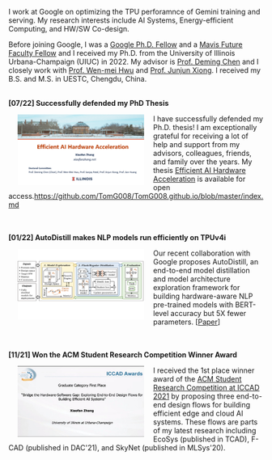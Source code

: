 I work at Google on optimizing the TPU perforamnce of Gemini training and serving. My research interests include AI Systems, Energy-efficient Computing, and HW/SW Co-design.


Before joining Google, I was a [Google Ph.D. Fellow](https://grad.illinois.edu/news/xiaofan-zhang-csl-engineering-student-receives-2020-google-phd-fellowship) and a [Mavis Future Faculty Fellow](https://mavis.grainger.illinois.edu/) and I received my Ph.D. from the University of Illinois Urbana-Champaign (UIUC) in 2022. My advisor is [Prof. Deming Chen](http://dchen.ece.illinois.edu/) and I closely work with [Prof. Wen-mei Hwu](https://research.nvidia.com/person/wen-mei-hwu) and [Prof. Junjun Xiong](https://www.xlab-ub.com/). I received my B.S. and M.S. in UESTC, Chengdu, China.<br><br>


**[07/22] Successfully defended my PhD Thesis**

<img src ="images/final_def.png" align ="left" width="250" height="140" hspace="18"> 
  
I have successfully defended my Ph.D. thesis! I am exceptionally grateful for receiving a lot of help and support from my advisors, colleagues, friends, and family over the years. My thesis [Efficient AI Hardware Acceleration](https://www.ideals.illinois.edu/items/126747) is available for open access.https://github.com/TomG008/TomG008.github.io/blob/master/index.md
<br><br><br>


**[01/22] AutoDistill makes NLP models run efficiently on TPUv4i**

<img src ="images/autodistill.png" align ="left" width="250" height="140" hspace="18"> 

Our recent collaboration with Google proposes AutoDistill, an end-to-end model distillation and model architecture exploration framework for building hardware-aware NLP pre-trained models with BERT-level accuracy but 5X fewer parameters. 
[[Paper](https://arxiv.org/pdf/2201.08539v1)]
<br><br><br>


**[11/21] Won the ACM Student Research Competition Winner Award**

<img src ="images/src_award.jpg" align ="left" width="250" height="140" hspace="18"> 

I received the 1st place winner award of the [ACM Student Research Competition at ICCAD 2021](https://www.sigda.org/sigda-events/src/) by proposing three end-to-end design flows for building efficient edge and cloud AI systems. These flows are parts of my latest research including EcoSys (published in TCAD), F-CAD (published in DAC'21), and SkyNet (published in MLSys'20).
<br><br><br>



